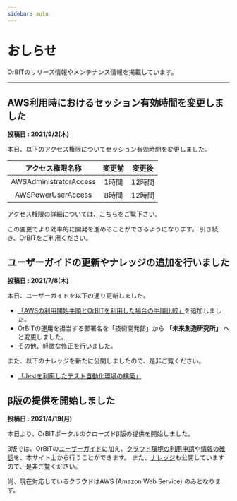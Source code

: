 ```yaml
---
sidebar: auto
---
```


# おしらせ
OrBITのリリース情報やメンテナンス情報を掲載しています。

---

## AWS利用時におけるセッション有効時間を変更しました
<Badge text="リリース情報" type="tip" vertical="bottom"/>
<Badge text="AWS" type="note" vertical="bottom"/>

**投稿日 : 2021/9/2(木)**

本日、以下のアクセス権限についてセッション有効時間を変更しました。

| アクセス権限名称 | 変更前 | 変更後 |
| :--: | :--: | :--: |
| AWSAdministratorAccess | 1時間 | 12時間 |
| AWSPowerUserAccess | 8時間 | 12時間 |

アクセス権限の詳細については、[こちら](/guide/aws/service/id-management.html#アクセス権限の一覧)をご覧下さい。

この変更でより効率的に開発を進めることができるようになります。
引き続き、OrBITをご利用ください。

## ユーザーガイドの更新やナレッジの追加を行いました
<Badge text="リリース情報" type="tip" vertical="bottom"/>

**投稿日 : 2021/7/8(木)**

本日、ユーザーガイドを以下の通り更新しました。
- [「AWSの利用開始手順とOrBITを利用した場合の手順比較」](/guide/aws/startup.html#一般的な利用開始手順との比較)を追加しました。
- OrBITの運用を担当する部署名を「技術開発部」から **「未来創造研究所」** へと変更しました。
- その他、軽微な修正を行いました。

また、以下のナレッジを新たに公開しましたので、是非ご覧ください。
- [「Jestを利用したテスト自動化環境の構築」](/knowledge/items/jest/index.html)

## β版の提供を開始しました
<Badge text="リリース情報" type="tip" vertical="bottom"/>
<Badge text="AWS" type="note" vertical="bottom"/>

**投稿日 : 2021/4/19(月)**

本日より、OrBITポータルのクローズドβ版の提供を開始しました。

β版では、OrBITの[ユーザーガイド](/guide/common/introduction.html)に加え、[クラウド環境の利用申請](/request/manual/create-account.html)や[情報の確認](/request/manual/get-update-account.html)を、本サイト上から行うことができます。
また、[ナレッジ](/knowledge/introduction.html)も公開していますので、是非ご覧ください。

尚、現在対応しているクラウドはAWS (Amazon Web Service) のみとなります。

<!--
## 合算した請求アラート機能の提供を開始しました
<Badge text="リリース情報" type="tip" vertical="bottom"/>
<Badge text="AWS" type="note" vertical="bottom"/>

**投稿日 : 2020/5/21(木)**

本日より、プロジェクトが所有する複数のアカウントを跨いだ請求アラートが利用可能になりました。

従来では、アカウント単位での請求アラートは任意で設定することが可能でしたが、アカウントを跨いだ請求アラートの設定はできませんでした。
本機能を使えば、複数アカウントの利用料金を合算した上で、プロジェクトの指定予算額に対するコスト超過の通知を受け取ることができるようになります。

詳細については、[こちら](/guide/aws/tutorial/project-budget-alert.html)を参照して下さい。
-->

<br><br>
<Footer/>
